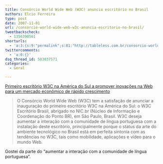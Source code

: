 ```yaml
---
title: Consórcio World Wide Web (W3C) anuncia escritório no Brasil
authors: Elcio Ferreira
type: post
date: 2007-11-01
url: /consorcio-world-wide-web-w3c-anuncia-escritorio-no-brasil/
tweetbackscheck:
  - 1356390561
shorturls:
  - 'a:3:{s:9:"permalink";s:81:"http://tableless.com.br/consorcio-world-wide-web-w3c-anuncia-escritorio-no-brasil";s:7:"tinyurl";s:26:"http://tinyurl.com/3tqz4aj";s:4:"isgd";s:19:"http://is.gd/ZVd7uu";}'
twittercomments:
  - 'a:0:{}'
dsq_thread_id: 503037571
categories:
  - Geral

---
```

[Primeiro escritório W3C na América do Sul a promover inovações na Web para um mercado econômico de rápido crescimento][1]

> O Consórcio World Wide Web (W3C) tem a satisfação de anunciar a inauguração do primeiro escritório W3C na América do Sul: o W3C Escritório Brasil, abrigado no NIC.br (Núcleo de Informação e Coordenação do Ponto BR), em São Paulo, Brasil. W3C deseja aumentar a interação com a comunidade de língua portuguesa com a instalação deste escritório, principalmente porque o status da arte do ambiente tecnológico no Brasil está em perfeita sintonia com as tendências no W3C, tais como mobilidade, aplicações e vídeo para o mundo Web.

Gostei da parte do &#8220;aumentar a interação com a comunidade de língua portuguesa&#8221;.

 [1]: http://www.w3c.br/2007/release-29-10-2007.htm